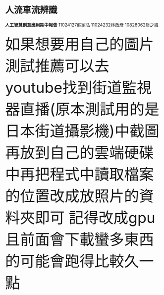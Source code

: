 # 人流車流辨識
**人工智慧創意應用期中報告**
11024127蘇家弘 11024232林政彥 10828062詹之緯

<font size=7>如果想要用自己的圖片測試推薦可以去youtube找到街道監視器直播(原本測試用的是日本街道攝影機)中截圖
再放到自己的雲端硬碟中再把程式中讀取檔案的位置改成放照片的資料夾即可
記得改成gpu且前面會下載蠻多東西的可能會跑得比較久一點</font> 
